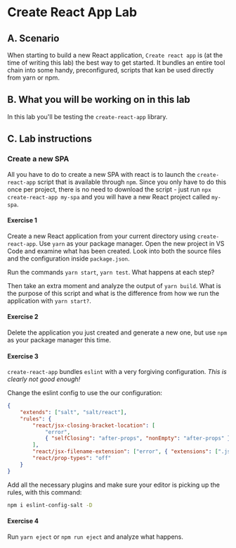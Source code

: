# Create React App Lab

## A. Scenario

When starting to build a new React application, `Create react app` is (at the time of writing this lab) the best way to get started. It bundles an entire tool chain into some handy, preconfigured, scripts that kan be used directly from yarn or npm.

## B. What you will be working on in this lab

In this lab you'll be testing the `create-react-app` library.

## C. Lab instructions

### Create a new SPA

All you have to do to create a new SPA with react is to launch the `create-react-app` script that is available through `npm`.
Since you only have to do this once per project, there is no need to download the script - just run `npx create-react-app my-spa` and you will have a new React project called `my-spa`.

#### Exercise 1

Create a new React application from your current directory using `create-react-app`. Use `yarn` as your package manager.
Open the new project in VS Code and examine what has been created. Look into both the source files and the configuration inside `package.json`.

Run the commands `yarn start`, `yarn test`. What happens at each step?

Then take an extra moment and analyze the output of `yarn build`. What is the purpose of this script and what is the difference from how we run the application with `yarn start?`.

#### Exercise 2

Delete the application you just created and generate a new one, but use `npm` as your package manager this time.

#### Exercise 3

`create-react-app` bundles `eslint` with a very forgiving configuration. _This is clearly not good enough!_

Change the eslint config to use the our configuration:

```json
{
	"extends": ["salt", "salt/react"],
	"rules": {
		"react/jsx-closing-bracket-location": [
			"error",
			{ "selfClosing": "after-props", "nonEmpty": "after-props" }
		],
		"react/jsx-filename-extension": ["error", { "extensions": [".js"] }],
		"react/prop-types": "off"
	}
}
```

Add all the necessary plugins and make sure your editor is picking up the rules, with this command:

```bash
npm i eslint-config-salt -D
```

#### Exercise 4

Run `yarn eject` or `npm run eject` and analyze what happens.
